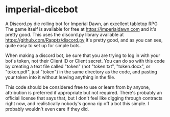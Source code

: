 # imperial-dicebot
A Discord.py die rolling bot for Imperial Dawn, an excellent tabletop RPG
The game itself is available for free at https://imperialdawn.com and it's pretty good.
This uses the discord.py library available at https://github.com/Rapptz/discord.py
It's pretty good, and as you can see, quite easy to set up for simple bots.

When making a discord bot, be sure that you are trying to log in with your bot's token, not their Client ID or Client secret. You can do so with this code by creating a text file called "token" (not "token.txt", "token.docx", or "token.pdf", just "token") in the same directory as the code, and pasting your token into it without leaving anything in the file.

This code should be considered free to use or learn from by anyone, attribution is preferred if appropriate but not required. There's probably an official license that says that, but I don't feel like digging through contracts right now, and realistically nobody's gonna rip off a bot this simple. I probably wouldn't even care if they did.
